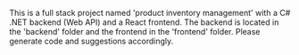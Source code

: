 <!-- Use this file to provide workspace-specific custom instructions to Copilot. For more details, visit https://code.visualstudio.com/docs/copilot/copilot-customization#_use-a-githubcopilotinstructionsmd-file -->

This is a full stack project named 'product inventory management' with a C# .NET backend (Web API) and a React frontend. The backend is located in the 'backend' folder and the frontend in the 'frontend' folder. Please generate code and suggestions accordingly.
